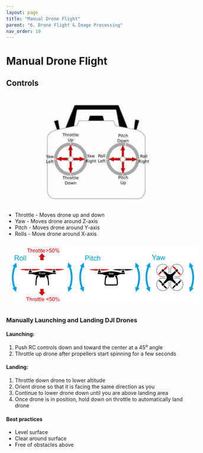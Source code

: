 ```yaml
---
layout: page
title: "Manual Drone Flight"
parent: "6. Drone Flight & Image Processing"
nav_order: 10
---
```

# Manual Drone Flight

## Controls

<img align="center" src="../images/drone/RC_Diagram.jpg" hspace="15" vspace="10" width="1000">

* Throttle - Moves drone up and down
* Yaw - Moves drone around Z-axis
* Pitch - Moves drone around Y-axis
* Rolls - Move drone around X-axis

<img align="center" src="../images/drone/basic_movements_multicopter.png" hspace="15" vspace="10" width="1000">

### Manually Launching and Landing DJI Drones
#### Launching:
1. Push RC controls down and toward the center at a 45⁰ angle
2. Throttle up drone after propellers start spinning for a few seconds

#### Landing: 
1. Throttle down drone to lower altitude 
2. Orient drone so that it is facing the same direction as you
3. Continue to lower drone down until you are above landing area
4. Once drone is in position, hold down on throttle to automatically land drone

#### Best practices
* Level surface
* Clear around surface
* Free of obstacles above




